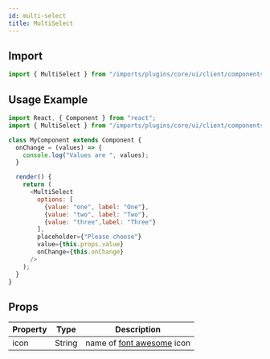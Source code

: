 ```yaml
---
id: multi-select
title: MultiSelect
---
```

    
## Import

```javascript
import { MultiSelect } from "/imports/plugins/core/ui/client/components";
```

## Usage Example

```javascript
import React, { Component } from "react";
import { MultiSelect } from "/imports/plugins/core/ui/client/components";

class MyComponent extends Component {
  onChange = (values) => {
    console.log("Values are ", values);
  }

  render() {
    return (
      <MultiSelect
        options: [
          {value: "one", label: "One"},
          {value: "two", label: "Two"},
          {value: "three",label: "Three"}
        ],
        placeholder={"Please choose"}
        value={this.props.value}
        onChange={this.onChange}
      />
    );
  }
}
```

## Props

| Property | Type   | Description                                                              |
| -------- | ------ | ------------------------------------------------------------------------ |
| icon     | String | name of [font awesome](https://fortawesome.github.io/Font-Awesome/) icon |
